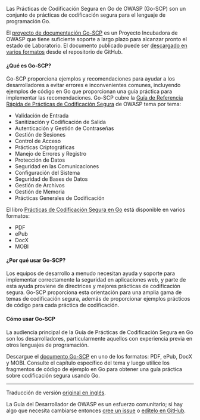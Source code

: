 Las Prácticas de Codificación Segura en Go de OWASP (Go-SCP) son un conjunto de prácticas de codificación segura
para el lenguaje de programación Go.

El [proyecto de documentación Go-SCP][go-scp-project] es un Proyecto Incubadora de OWASP
que tiene suficiente soporte a largo plazo para alcanzar pronto el estado de Laboratorio.
El documento publicado puede ser [descargado en varios formatos][go-scp-download] desde el repositorio de GitHub.

#### ¿Qué es Go-SCP?

Go-SCP proporciona ejemplos y recomendaciones para ayudar a los desarrolladores a evitar errores e inconvenientes comunes,
incluyendo ejemplos de código en Go que proporcionan una guía práctica para implementar las recomendaciones.
Go-SCP cubre la [Guía de Referencia Rápida de Prácticas de Codificación Segura][scp-qrf] de OWASP tema por tema:

* Validación de Entrada
* Sanitización y Codificación de Salida
* Autenticación y Gestión de Contraseñas
* Gestión de Sesiones
* Control de Acceso
* Prácticas Criptográficas
* Manejo de Errores y Registro
* Protección de Datos
* Seguridad en las Comunicaciones
* Configuración del Sistema
* Seguridad de Bases de Datos
* Gestión de Archivos
* Gestión de Memoria
* Prácticas Generales de Codificación

El libro [Prácticas de Codificación Segura en Go][go-scp-project] está disponible en varios formatos:

* PDF
* ePub
* DocX
* MOBI

#### ¿Por qué usar Go-SCP?

Los equipos de desarrollo a menudo necesitan ayuda y soporte para implementar correctamente
la seguridad en aplicaciones web, y parte de esta ayuda proviene de directrices y mejores prácticas de codificación segura.
Go-SCP proporciona esta orientación para una amplia gama de temas de codificación segura,
además de proporcionar ejemplos prácticos de código para cada práctica de codificación.

#### Cómo usar Go-SCP

La audiencia principal de la Guía de Prácticas de Codificación Segura en Go son los desarrolladores,
particularmente aquellos con experiencia previa en otros lenguajes de programación.

Descargue el [documento Go-SCP][go-scp-download] en uno de los formatos: PDF, ePub, DocX y MOBI.
Consulte el capítulo específico del tema y luego utilice los fragmentos de código de ejemplo en Go
para obtener una guía práctica sobre codificación segura usando Go.

----

Traducción de versión [original en inglés][en070102].

La Guía del Desarrollador de OWASP es un esfuerzo comunitario; si hay algo que necesita cambiarse
entonces [cree un issue][issue070102] o [edítelo en GitHub][edit070102].

[edit070102]: https://github.com/OWASP/DevGuide/blob/main/docs/es/05-implementation/01-documentation/02-go-scp.md
[en070102]: https://devguide.owasp.org/en/05-implementation/01-documentation/02-go-scp/
[go-scp-download]: https://github.com/OWASP/Go-SCP/tree/master/dist
[go-scp-project]: https://owasp.org/www-project-go-secure-coding-practices-guide/
[issue070102]: https://github.com/OWASP/DevGuide/issues/new?labels=content&template=request.md&title=Update:%2005-implementation/01-documentation/02-go-scp
[scp-qrf]: https://owasp.org/www-project-secure-coding-practices-quick-reference-guide/
